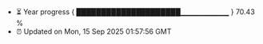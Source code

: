 - ⏳ Year progress { █████████████████████▁▁▁▁▁▁▁▁▁ } 70.43 %
- ⏰ Updated on Mon, 15 Sep 2025 01:57:56 GMT

